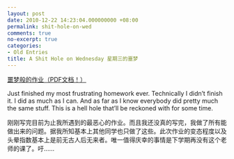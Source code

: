 ```yaml
---
layout: post
date: 2010-12-22 14:23:04.000000000 +08:00
permalink: shit-hole-on-wed
comments: true
no-excerpt: true
categories:
- Old Entries
title: A Shit Hole on Wednesday 星期三的噩梦
---
```

[噩梦般的作业（PDF文档！）](/assets/docs/M773A5-original.pdf)

Just finished my most frustrating homework ever. Technically I didn’t finish it. I did as much as I can. And as far as I know everybody did pretty much the same stuff. This is a hell hole that’ll be reckoned with for some time.

刚刚写完目前为止我所遇到的最恶心的作业。而且我还没真的写完，我做了所有能做出来的问题。据我所知基本上其他同学也只做了这些。此次作业的变态程度以及头晕指数基本上是前无古人后无来者。唯一值得庆幸的事情是下学期再没有这个老师的课了。吁……
